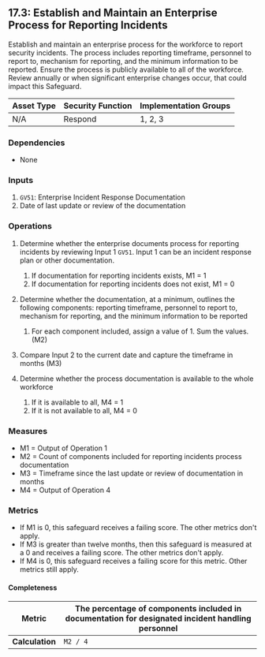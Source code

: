 ## 17.3: Establish and Maintain an Enterprise Process for Reporting Incidents

Establish and maintain an enterprise process for the workforce to report
security incidents. The process includes reporting timeframe, personnel
to report to, mechanism for reporting, and the minimum information to be
reported. Ensure the process is publicly available to all of the
workforce. Review annually or when significant enterprise changes occur,
that could impact this Safeguard.

| Asset Type   | Security Function   | Implementation Groups |
| ------------ | ------------------- | --------------------- |
| N/A          | Respond             | 1, 2, 3               |

### Dependencies

-   None

### Inputs

1.  `GV51`: Enterprise Incident Response Documentation
2.  Date of last update or review of the documentation

### Operations

1.  Determine whether the enterprise documents process for reporting incidents by reviewing Input 1 `GV51`. Input 1 can be an incident response plan or other documentation.

    1.  If documentation for reporting incidents exists, M1 = 1
    2.  If documentation for reporting incidents does not exist, M1 = 0

2.  Determine whether the documentation, at a minimum, outlines the following components: reporting timeframe, personnel to report to, mechanism for reporting, and the minimum information to be reported

    1.  For each component included, assign a value of 1. Sum the values. (M2)

3.  Compare Input 2 to the current date and capture the timeframe in months (M3)

4.  Determine whether the process documentation is available to the whole workforce

    1.  If it is available to all, M4 = 1
    2.  If it is not available to all, M4 = 0

### Measures

-   M1 = Output of Operation 1
-   M2 = Count of components included for reporting incidents process
    documentation
-   M3 = Timeframe since the last update or review of documentation in
    months
-   M4 = Output of Operation 4

### Metrics

-   If M1 is 0, this safeguard receives a failing score. The other
    metrics don\'t apply.
-   If M3 is greater than twelve months, then this safeguard is measured
    at a 0 and receives a failing score. The other metrics don\'t apply.
-   If M4 is 0, this safeguard receives a failing score for this metric.
    Other metrics still apply.

#### Completeness

| **Metric**      | The percentage of components included in documentation for designated incident handling personnel |
|-----------------|--------------------------------------------------------------------------------------------------|
| **Calculation** | `M2 / 4`                                                                                  |
